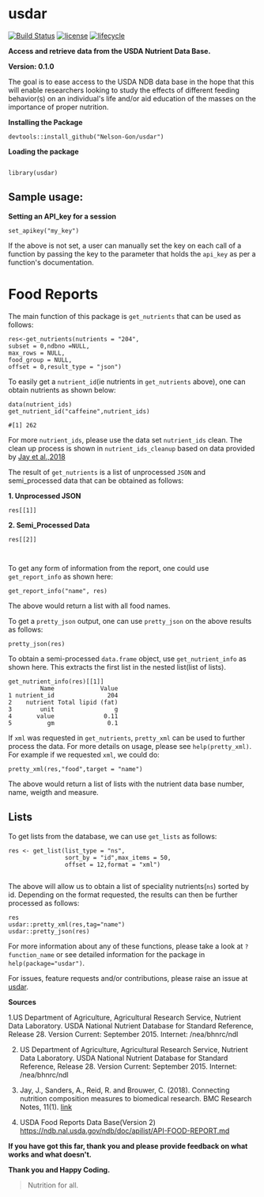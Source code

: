 # usdar

[![Build Status](https://travis-ci.org/Nelson-Gon/usdar.svg?branch=master)](https://travis-ci.org/Nelson-Gon/usdar)   [![license](https://img.shields.io/badge/license-GPL--2-blue.svg)](https://www.gnu.org/licenses/old-licenses/gpl-2.0.html)
[![lifecycle](https://img.shields.io/badge/lifecycle-experimental-orange.svg)](https://www.tidyverse.org/lifecycle/#experimental)


**Access and retrieve data from the USDA Nutrient Data Base.**


**Version: 0.1.0**

The goal is to ease access to the USDA NDB data base in the hope that this will enable researchers looking to study the effects of different feeding behavior(s) on an individual's life and/or aid education of the masses on the importance of proper nutrition.



**Installing the Package**

```
devtools::install_github("Nelson-Gon/usdar")

```

**Loading the package**

```

library(usdar)

```

## Sample usage:

**Setting an API_key for a session**

```
set_apikey("my_key")

```

If the above is not set, a user can manually set the key on each call of a function by passing the key to the parameter 
that holds the `api_key` as per a function's documentation. 

# **Food Reports**
The main function of this package is `get_nutrients` that can be used as follows:

```
res<-get_nutrients(nutrients = "204", 
subset = 0,ndbno =NULL,
max_rows = NULL,
food_group = NULL,
offset = 0,result_type = "json")

```

To easily get a `nutrient_id`(ie nutrients in `get_nutrients` above), one can obtain nutrients as shown below:

```
data(nutrient_ids)
get_nutrient_id("caffeine",nutrient_ids)

#[1] 262

```
For more `nutrient_ids`, please use the data set `nutrient_ids` clean. The clean up process is shown in `nutrient_ids_cleanup` based on data provided by [Jay et al.,2018](https://link.springer.com/article/10.1186%2Fs13104-018-3997-y)


The result of `get_nutrients` is a list of unprocessed `JSON` and semi_processed data that can be obtained as follows:

**1. Unprocessed JSON**
  ```
  res[[1]]
  
  ```

**2. Semi_Processed Data**

```
res[[2]]



```

To get any form of information from the report, one could use `get_report_info` as shown here:

```
get_report_info("name", res)

```

The above would return a list with all food names.


To get a `pretty_json` output, one can use `pretty_json` on the above results as follows:

```
pretty_json(res)

```



To obtain a semi-processed `data.frame` object, use `get_nutrient_info` as shown here. This extracts the first list in the nested list(list of lists).

```
get_nutrient_info(res)[[1]]
         Name             Value
1 nutrient_id               204
2    nutrient Total lipid (fat)
3        unit                 g
4       value              0.11
5          gm               0.1

```

If `xml` was requested in `get_nutrients`, `pretty_xml` can be used to further process the data. For more details on usage, please see `help(pretty_xml)`. For example if we requested `xml`, we could do:

```
pretty_xml(res,"food",target = "name")

```

The above would return a list of lists with the nutrient data base number, name, weigth and measure. 

## **Lists**

To get lists from the database, we can use `get_lists` as follows:

```
res <- get_list(list_type = "ns",
                sort_by = "id",max_items = 50,
                offset = 12,format = "xml")
        
```

The above will allow us to obtain a list of speciality nutrients(`ns`) sorted by id. Depending on the format requested, the results can then be further processed as follows:

```
res
usdar::pretty_xml(res,tag="name")
usdar::pretty_json(res)

```


For more information about any of these functions, please take a look at `?function_name` or see detailed information for the package in `help(package="usdar")`. 

For issues, feature requests and/or contributions, please raise an issue at [usdar](https://www.github.com/Nelson-Gon/usdar/issues).



**Sources**

1.US Department of Agriculture, Agricultural Research Service, Nutrient Data Laboratory. USDA National Nutrient Database for Standard Reference, Release 28. Version Current:  September 2015.  Internet:  /nea/bhnrc/ndl

2. US Department of Agriculture, Agricultural Research Service, Nutrient Data Laboratory. USDA National Nutrient Database for Standard Reference, Release 28. Version Current:  September 2015.  Internet:  /nea/bhnrc/ndl

3. Jay, J., Sanders, A., Reid, R. and Brouwer, C. (2018). Connecting nutrition composition measures to biomedical research. BMC Research Notes, 11(1).  [link](https://link.springer.com/article/10.1186%2Fs13104-018-3997-y)

4. USDA Food Reports Data Base(Version 2) https://ndb.nal.usda.gov/ndb/doc/apilist/API-FOOD-REPORT.md


**If you have got this far, thank you and please provide feedback on what works and what doesn't.**

**Thank you and Happy Coding.**

>Nutrition for all.
